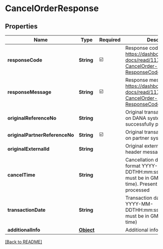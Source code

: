 # CancelOrderResponse
## Properties

| Name | Type | Required | Description |
| ------------- | ------------- | ------------- | ------------- |
| **responseCode** | **String** | ☑️ | Response code. Refer to https://dashboard.dana.id/api-docs/read/117#HTML-API-CancelOrder-ResponseCodeandMessage |
| **responseMessage** | **String** | ☑️ | Response message. Refer to https://dashboard.dana.id/api-docs/read/117#HTML-API-CancelOrder-ResponseCodeandMessage |
| **originalReferenceNo** | **String** |  | Original transaction identifier on DANA system. Present if successfully processed |
| **originalPartnerReferenceNo** | **String** | ☑️ | Original transaction identifier on partner system |
| **originalExternalId** | **String** |  | Original external identifier on header message |
| **cancelTime** | **String** |  | Cancellation date time, in format YYYY-MM-DDTHH:mm:ss+07:00. Time must be in GMT+7 (Jakarta time). Present if successfully processed |
| **transactionDate** | **String** |  | Transaction date, in format YYYY-MM-DDTHH:mm:ss+07:00. Time must be in GMT+7 (Jakarta time) |
| **additionalInfo** | [**Object**](.md) |  | Additional information |

[[Back to README]](../../../../README.md)
